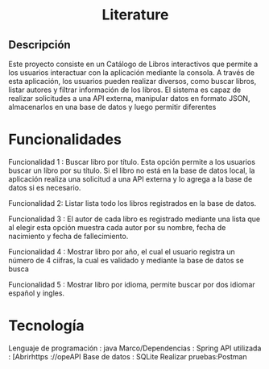 
<h1 align="center"> Literature </h1>

## Descripción
Este proyecto consiste en un Catálogo de Libros interactivos que permite a los usuarios interactuar con la aplicación mediante la consola. A través de esta aplicación, los usuarios pueden realizar diversos, como buscar libros, listar autores y filtrar información de los libros. El sistema es capaz de realizar solicitudes a una API externa, manipular datos en formato JSON, almacenarlos en una base de datos y luego permitir diferentes

# Funcionalidades 
Funcionalidad 1 : Buscar libro por título. Esta opción permite a los usuarios buscar un libro por su título. Si el libro no está en la base de datos local, la aplicación realiza una solicitud a una API externa y lo agrega a la base de datos si es necesario.

Funcionalidad 2: Listar lista todo los libros registrados en la base de datos.

Funcionalidad 3 : El autor de cada libro es registrado mediante una lista que al elegir esta opción muestra cada autor por su nombre, fecha de nacimiento y fecha de fallecimiento.

Funcionalidad 4 : Mostrar libro por año, el cual el usuario registra un número de 4 ciifras, la cual es validado y mediante la base de datos se busca

Funcionalidad 5 : Mostrar libro por idioma, permite buscar por dos idiomar español y ingles.

# Tecnología
Lenguaje de programación : java
Marco/Dependencias : Spring
API utilizada : [Abrirhttps ://opeAPI
Base de datos : SQLite
Realizar pruebas:Postman



